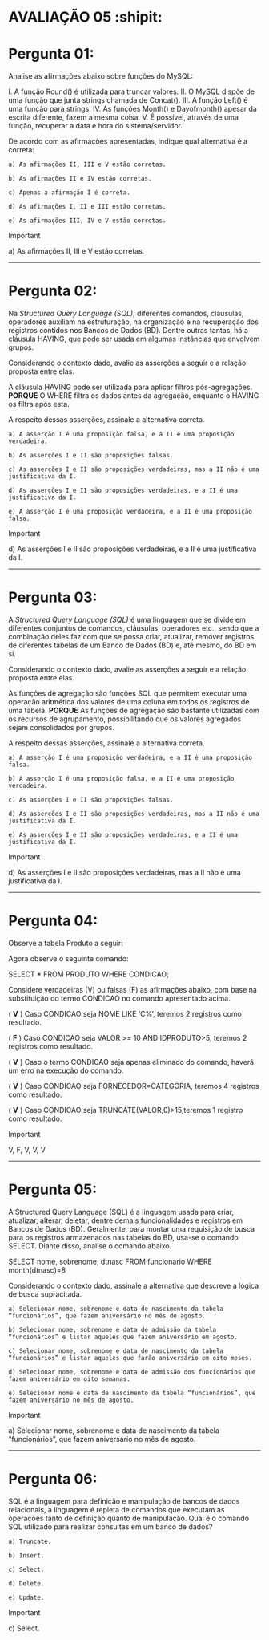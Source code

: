 # AVALIAÇÃO 05 :shipit:

# Pergunta 01:
Analise as afirmações abaixo sobre funções do MySQL:

I. A função Round() é utilizada para truncar valores.
II. O MySQL dispõe de uma função que junta strings chamada de Concat().
III. A função Left() é uma função para strings.
IV. As funções Month() e Dayofmonth() apesar da escrita diferente, fazem a mesma coisa.
V. É possível, através de uma função, recuperar a data e hora do sistema/servidor.

De acordo com as afirmações apresentadas, indique qual alternativa é a correta:
		
    a) As afirmações II, III e V estão corretas.
		
    b) As afirmações II e IV estão corretas.
		
    c) Apenas a afirmação I é correta.
		
    d) As afirmações I, II e III estão corretas.
		
    e) As afirmações III, IV e V estão corretas.

> [!IMPORTANT]
> a) As afirmações II, III e V estão corretas.

-------

# Pergunta 02:
Na _Structured Query Language (SQL)_, diferentes comandos, cláusulas, operadores auxiliam na estruturação, na organização e na recuperação dos registros contidos nos Bancos de Dados (BD). Dentre outras tantas, há a cláusula HAVING, que pode ser usada em algumas instâncias que envolvem grupos.

Considerando o contexto dado, avalie as asserções a seguir e a relação proposta entre elas.

A cláusula HAVING pode ser utilizada para aplicar filtros pós-agregações.
**PORQUE**
O WHERE filtra os dados antes da agregação, enquanto o HAVING os filtra após esta.
 
A respeito dessas asserções, assinale a alternativa correta.

    a) A asserção I é uma proposição falsa, e a II é uma proposição verdadeira.

	b) As asserções I e II são proposições falsas.

	c) As asserções I e II são proposições verdadeiras, mas a II não é uma justificativa da I.

	d) As asserções I e II são proposições verdadeiras, e a II é uma justificativa da I.

	e) A asserção I é uma proposição verdadeira, e a II é uma proposição falsa.

> [!IMPORTANT]
> d) As asserções I e II são proposições verdadeiras, e a II é uma justificativa da I.

-------

# Pergunta 03:
A _Structured Query Language (SQL)_ é uma linguagem que se divide em diferentes conjuntos de comandos, cláusulas, operadores etc., sendo que a combinação deles faz com que se possa criar, atualizar, remover registros de diferentes tabelas de um Banco de Dados (BD) e, até mesmo, do BD em si.

Considerando o contexto dado, avalie as asserções a seguir e a relação proposta entre elas.

As funções de agregação são funções SQL que permitem executar uma operação aritmética dos valores de uma coluna em todos os registros de uma tabela.
**PORQUE**
As funções de agregação são bastante utilizadas com os recursos de agrupamento, possibilitando que os valores agregados sejam consolidados por grupos.
 
A respeito dessas asserções, assinale a alternativa correta.

	a) A asserção I é uma proposição verdadeira, e a II é uma proposição falsa.

	b) A asserção I é uma proposição falsa, e a II é uma proposição verdadeira.

	c) As asserções I e II são proposições falsas.

	d) As asserções I e II são proposições verdadeiras, mas a II não é uma justificativa da I.

	e) As asserções I e II são proposições verdadeiras, e a II é uma justificativa da I.

> [!IMPORTANT]
> d) As asserções I e II são proposições verdadeiras, mas a II não é uma justificativa da I.

-------

# Pergunta 04:
Observe a tabela Produto a seguir:

Agora observe o seguinte comando:

SELECT * FROM PRODUTO WHERE CONDICAO;

Considere verdadeiras (V) ou falsas (F) as afirmações abaixo, com base na substituição do termo CONDICAO no comando apresentado acima.

( **V** ) Caso CONDICAO seja NOME LIKE ‘C%’, teremos 2 registros como resultado.

( **F** ) Caso CONDICAO seja VALOR >= 10 AND IDPRODUTO>5, teremos 2 registros como resultado.

( **V** ) Caso o termo CONDICAO seja apenas eliminado do comando, haverá um erro na execução do comando.

( **V** ) Caso CONDICAO seja FORNECEDOR=CATEGORIA, teremos 4 registros como resultado.

( **V** ) Caso CONDICAO seja TRUNCATE(VALOR,0)>15,teremos 1 registro como resultado.

> [!IMPORTANT]
> V, F, V, V, V

-------

# Pergunta 05:
A Structured Query Language (SQL) é a linguagem usada para criar, atualizar, alterar, deletar, dentre demais funcionalidades e registros em Bancos de Dados (BD). Geralmente, para montar uma requisição de busca para os registros armazenados nas tabelas do BD, usa-se o comando SELECT. Diante disso, analise o comando abaixo.

SELECT nome, sobrenome, dtnasc
FROM funcionario
WHERE month(dtnasc)=8

Considerando o contexto dado, assinale a alternativa que descreve a lógica de busca supracitada.

	a) Selecionar nome, sobrenome e data de nascimento da tabela “funcionários”, que fazem aniversário no mês de agosto.

	b) Selecionar nome, sobrenome e data de admissão da tabela “funcionários” e listar aqueles que fazem aniversário em agosto.

	c) Selecionar nome, sobrenome e data de nascimento da tabela “funcionários” e listar aqueles que farão aniversário em oito meses.

	d) Selecionar nome, sobrenome e data de admissão dos funcionários que fazem aniversário em oito semanas.

	e) Selecionar nome e data de nascimento da tabela “funcionários”, que fazem aniversário no mês de agosto.

> [!IMPORTANT]
> a) Selecionar nome, sobrenome e data de nascimento da tabela “funcionários”, que fazem aniversário no mês de agosto.

-------

# Pergunta 06:
SQL é a linguagem para definição e manipulação de bancos de dados relacionais, a linguagem é repleta de comandos que executam as operações tanto de definição quanto de manipulação. Qual é o comando SQL utilizado para realizar consultas em um banco de dados?
		
    a) Truncate.
	
    b) Insert.
		
    c) Select.
		
    d) Delete.
		
    e) Update.

> [!IMPORTANT]
> c) Select.